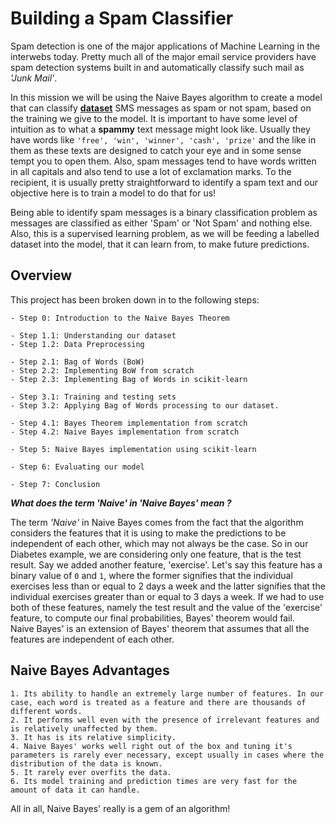 # Building a Spam Classifier

Spam detection is one of the major applications of Machine Learning in the interwebs today. Pretty much all of the major email service providers have spam detection systems built in and automatically classify such mail as *'Junk Mail'*.   

In this mission we will be using the Naive Bayes algorithm to create a model that can classify **[dataset](https://archive.ics.uci.edu/ml/datasets/SMS+Spam+Collection)** SMS messages as spam or not spam, based on the training we give to the model. It is important to have some level of intuition as to what a **spammy** text message might look like. Usually they have words like ``'free', 'win', 'winner', 'cash', 'prize'`` and the like in them as these texts are designed to catch your eye and in some sense tempt you to open them. Also, spam messages tend to have words written in all capitals and also tend to use a lot of exclamation marks. To the recipient, it is usually pretty straightforward to identify a spam text and our objective here is to train a model to do that for us!  

Being able to identify spam messages is a binary classification problem as messages are classified as either 'Spam' or 'Not Spam' and nothing else. Also, this is a supervised learning problem, as we will be feeding a labelled dataset into the model, that it can learn from, to make future predictions.


## Overview

This project has been broken down in to the following steps:  

    - Step 0: Introduction to the Naive Bayes Theorem  

    - Step 1.1: Understanding our dataset  
    - Step 1.2: Data Preprocessing  

    - Step 2.1: Bag of Words (BoW)  
    - Step 2.2: Implementing BoW from scratch  
    - Step 2.3: Implementing Bag of Words in scikit-learn  

    - Step 3.1: Training and testing sets  
    - Step 3.2: Applying Bag of Words processing to our dataset.  

    - Step 4.1: Bayes Theorem implementation from scratch  
    - Step 4.2: Naive Bayes implementation from scratch  

    - Step 5: Naive Bayes implementation using scikit-learn  

    - Step 6: Evaluating our model  

    - Step 7: Conclusion    


***What does the term 'Naive' in 'Naive Bayes' mean ?***

The term *'Naive'* in Naive Bayes comes from the fact that the algorithm considers the features that it is using to make the predictions to be independent of each other, which may not always be the case. So in our Diabetes example, we are considering only one feature, that is the test result. Say we added another feature, 'exercise'. Let's say this feature has a binary value of `0` and `1`, where the former signifies that the individual exercises less than or equal to 2 days a week and the latter signifies that the individual exercises greater than or equal to 3 days a week. If we had to use both of these features, namely the test result and the value of the 'exercise' feature, to compute our final probabilities, Bayes' theorem would fail.  
Naive Bayes' is an extension of Bayes' theorem that assumes that all the features are independent of each other.  


## Naive Bayes Advantages

    1. Its ability to handle an extremely large number of features. In our case, each word is treated as a feature and there are thousands of different words.  
    2. It performs well even with the presence of irrelevant features and is relatively unaffected by them.  
    3. It has is its relative simplicity.  
    4. Naive Bayes' works well right out of the box and tuning it's parameters is rarely ever necessary, except usually in cases where the distribution of the data is known.  
    5. It rarely ever overfits the data.  
    6. Its model training and prediction times are very fast for the amount of data it can handle.  

All in all, Naive Bayes' really is a gem of an algorithm!
